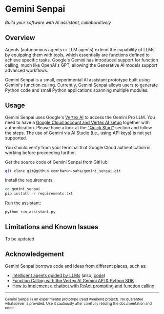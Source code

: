 # Gemini Senpai

*Build your software with AI assistant, collaboratively*



## Overview
Agents (autonomous agents or LLM agents) extend the capability of LLMs by equipping them with tools, which essentially are functions defined to achieve specific tasks. Google's Gemini has introduced support for function calling, much like OpenAI's GPT, allowing the Generative AI models support advanced workflows.

Gemini Senpai is a small, experimental AI assistant prototype built using Gemini's function calling. Currently, Gemini Senpai allows users to generate Python code and small Python applications spanning multiple modules.



## Usage

Gemini Senpai uses Google's [Vertex AI](https://cloud.google.com/vertex-ai?hl=en) to access the Gemini Pro LLM. You need to have a [Google Cloud account and Vertex AI setup](https://cloud.google.com/vertex-ai/docs/start/cloud-environment) together with authentication. Please have a look at the ["Quick Start"](https://pypi.org/project/google-cloud-aiplatform/) section and follow the steps. The use of Gemini via AI Studio (i.e., using API keys) is not yet supported.

You should verify from your terminal that Google Cloud authentication is working before proceeding further.

Get the source code of Gemini Senpai from GitHub:

```bash
git clone git@github.com:barun-saha/gemini_senpai.git
```

Install the requirements:

```bash
cd gemini_senpai
pip install -r requirements.txt
```

Run the assistant:

```bash
python run_assistant.py
```


## Limitations and Known Issues

To be updated.



## Acknowledgement

Gemini Senpai borrows code and ideas from different places, such as:

- [Intelligent agents guided by LLMs](https://www.paepper.com/blog/posts/intelligent-agents-guided-by-llms/) (also, [code](https://github.com/mpaepper/llm_agents))
- [Function Calling with the Vertex AI Gemini API & Python SDK](https://github.com/GoogleCloudPlatform/generative-ai/blob/main/gemini/function-calling/intro_function_calling.ipynb)
- [How to implement a chatbot with ReAct prompting and function calling](https://medium.com/@joanboronatruiz/how-to-implement-a-chatbot-with-react-prompting-and-function-calling-6d9badb2fd3)


-----

<sub>Gemini Senpai is an experimental prototype (read weekend project). No guarantee whatsoever is provided. Use it cautiously after carefully reading the documentation and code.</sub>